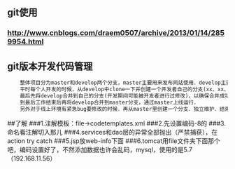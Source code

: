 ## git使用
### http://www.cnblogs.com/draem0507/archive/2013/01/14/2859954.html

## git版本开发代码管理
```html
	整体项目分为master和develop两个分支，master主要用来发布网站使用．develop主要是用来分开使用．
	平时每个人开发的时候，从develop中clone一下并创建一个开发者自己的分支(xx、xx、xx)．当开发工作完成后，提交本地仓库并git push自己的分支．
	最后先将develop合并到自己的分支(开发期间可能被开发者进行过修改)，以确保合并成功．合并无误后，再将当前合并后的xx分支合并到develop分支中．(注：这里的合并操作先是在本地分支合并．然后再合并到远程分支．有点多操作一步)．
	到最后工作结束后再将develop合并到master分支，通过master上线运行．
	另外对于线上环境有紧急bug要修改的时候．再从master里创建一个分支．独立维护．结束后，再分别同步master和develop两个分支．
```

##了解
###1.注解模板：file->codetemplates.xml
###2.先设置编码-8的
###3.命名看注解切入那儿
###4.services和dao层的异常全部抛出（严禁捕获），在action try catch
###5.jsp放web-info下面
###6.tomcat用file文件夹下面那个吧，编码设置好了，不然添加数据也许会乱码，mysql，使用的是5.7（192.168.11.56）
